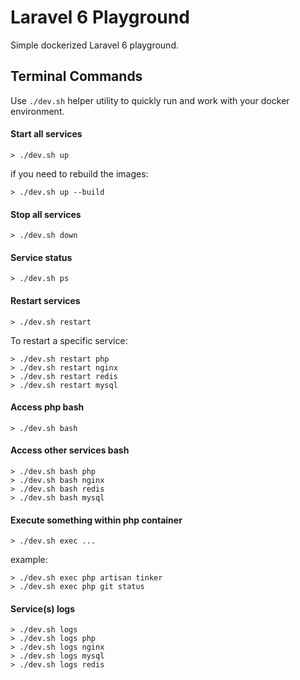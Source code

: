 # Laravel 6 Playground
Simple dockerized Laravel 6 playground.

## Terminal Commands
Use `./dev.sh` helper utility to quickly run and work with your docker environment.

#### Start all services
```shell
> ./dev.sh up
```
if you need to rebuild the images:
```shell
> ./dev.sh up --build
```

#### Stop all services
```shell
> ./dev.sh down
```

#### Service status
```shell
> ./dev.sh ps
```

#### Restart services
```shell
> ./dev.sh restart
```
To restart a specific service:
```shell
> ./dev.sh restart php
> ./dev.sh restart nginx
> ./dev.sh restart redis
> ./dev.sh restart mysql
```

#### Access php bash
```shell
> ./dev.sh bash
```

#### Access other services bash
```shell
> ./dev.sh bash php
> ./dev.sh bash nginx
> ./dev.sh bash redis
> ./dev.sh bash mysql
```

#### Execute something within php container
```shell
> ./dev.sh exec ...
```
example:
```shell
> ./dev.sh exec php artisan tinker
> ./dev.sh exec php git status
```

#### Service(s) logs
```shell
> ./dev.sh logs
> ./dev.sh logs php
> ./dev.sh logs nginx
> ./dev.sh logs mysql
> ./dev.sh logs redis
```
